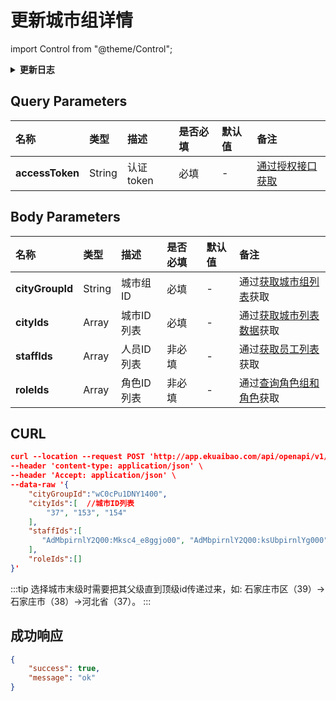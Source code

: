 # 更新城市组详情

import Control from "@theme/Control";

<Control
method="POST"
url="/api/openapi/v1/cityGroup/detail/save"
/>

<details>
  <summary><b>更新日志</b></summary>
  <div>
    <a href="https://docs.ekuaibao.com/docs/open-api/notice/update-log" target="_blank"><b>0.7.135</b></a> -> 🆕 新增了本接口。<br/>
  </div>
</details>

## Query Parameters

| 名称 | 类型 | 描述 | 是否必填 | 默认值 | 备注 |
| :--- | :--- | :--- | :--- |:--- | :--- |
| **accessToken** | String | 认证token | 必填 | - | [通过授权接口获取](/docs/open-api/getting-started/auth) |


## Body Parameters

| 名称 | 类型 | 描述 | 是否必填 | 默认值 | 备注 |
| :--- | :--- | :--- | :--- |:--- | :--- |
| **cityGroupId** | String | 城市组ID   | 必填  | - | 通过[获取城市组列表](/docs/open-api/city/get-city-group)获取 |
| **cityIds**     | Array  | 城市ID列表 | 必填   | - | 通过[获取城市列表数据](/docs/open-api/basedata/get-basedata-city)获取 |
| **staffIds**    | Array  | 人员ID列表 | 非必填 | - | 通过[获取员工列表](/docs/open-api/corporation/get-all-staffs)获取 |
| **roleIds**     | Array  | 角色ID列表 | 非必填 | - | 通过[查询角色组和角色](/docs/open-api/corporation/get-roles-group)获取 |

## CURL
```json
curl --location --request POST 'http://app.ekuaibao.com/api/openapi/v1/cityGroup/detail/save?accessToken=FsYc5j4FlclU00' \
--header 'content-type: application/json' \
--header 'Accept: application/json' \
--data-raw '{
    "cityGroupId":"wC0cPu1DNY1400",
    "cityIds":[  //城市ID列表
        "37", "153", "154"
    ],
    "staffIds":[
       "AdMbpirnlY2Q00:Mksc4_e8ggjo00", "AdMbpirnlY2Q00:ksUbpirnlYg000"
    ],
    "roleIds":[]
}'
```

:::tip
选择城市末级时需要把其父级直到顶级id传递过来，如: 石家庄市区（39）->石家庄市（38）->河北省（37）。
:::

## 成功响应
```json
{
    "success": true,
    "message": "ok"
}
```
